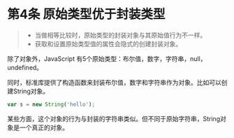 # 第4条 原始类型优于封装类型

> * 当做相等比较时，原始类型的封装对象与其原始值行为不一样。
> * 获取和设置原始类型值的属性会隐式的创建封装对象。

除了对象外，JavaScript 有5个原始类型：布尔值，数字，字符串，null，undefined。

同时，标准库提供了构造函数来封装布尔值，数字和字符串作为对象。比如可以创建String对象。

```js
var s = new String('hello');
```

某些方面，这个对象的行为与封装的字符串类似。但不同于原始字符串，String对象是一个真正的对象。
